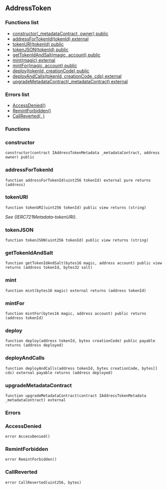 
## AddressToken

### Functions list
- [constructor(_metadataContract, owner) public](#constructor)
- [addressForTokenId(tokenId) external](#addressfortokenid)
- [tokenURI(tokenId) public](#tokenuri)
- [tokenJSON(tokenId) public](#tokenjson)
- [getTokenIdAndSalt(magic, account) public](#gettokenidandsalt)
- [mint(magic) external](#mint)
- [mintFor(magic, account) public](#mintfor)
- [deploy(tokenId, creationCode) public](#deploy)
- [deployAndCalls(tokenId, creationCode, cds) external](#deployandcalls)
- [upgradeMetadataContract(_metadataContract) external](#upgrademetadatacontract)

### Errors list
- [AccessDenied() ](#accessdenied)
- [RemintForbidden() ](#remintforbidden)
- [CallReverted(, ) ](#callreverted)

### Functions
### constructor

```solidity
constructor(contract IAddressTokenMetadata _metadataContract, address owner) public
```

### addressForTokenId

```solidity
function addressForTokenId(uint256 tokenId) external pure returns (address)
```

### tokenURI

```solidity
function tokenURI(uint256 tokenId) public view returns (string)
```

_See {IERC721Metadata-tokenURI}._

### tokenJSON

```solidity
function tokenJSON(uint256 tokenId) public view returns (string)
```

### getTokenIdAndSalt

```solidity
function getTokenIdAndSalt(bytes16 magic, address account) public view returns (address tokenId, bytes32 salt)
```

### mint

```solidity
function mint(bytes16 magic) external returns (address tokenId)
```

### mintFor

```solidity
function mintFor(bytes16 magic, address account) public returns (address tokenId)
```

### deploy

```solidity
function deploy(address tokenId, bytes creationCode) public payable returns (address deployed)
```

### deployAndCalls

```solidity
function deployAndCalls(address tokenId, bytes creationCode, bytes[] cds) external payable returns (address deployed)
```

### upgradeMetadataContract

```solidity
function upgradeMetadataContract(contract IAddressTokenMetadata _metadataContract) external
```

### Errors
### AccessDenied

```solidity
error AccessDenied()
```

### RemintForbidden

```solidity
error RemintForbidden()
```

### CallReverted

```solidity
error CallReverted(uint256, bytes)
```

